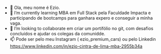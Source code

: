 - 👋  Ola, meu nome é Ezio.
- 🌱 I’m currently learning  MBA em Full Stack pela  Faculdade Impacta e participando de bootcamps para ganhara expero e conseguir a minha vaga.
- 💞️ I’m looking to collaborate em criar um portifólio no git, com desafios concluídos e ajudar os colegas da comunidde.
- 📫  Pode ser pelo meu Instagram ( ezio_premium_cars) ou pelo Linkedin  https://www.linkedin.com/in/ezio-cintra-de-lima-mba-2955b34a
